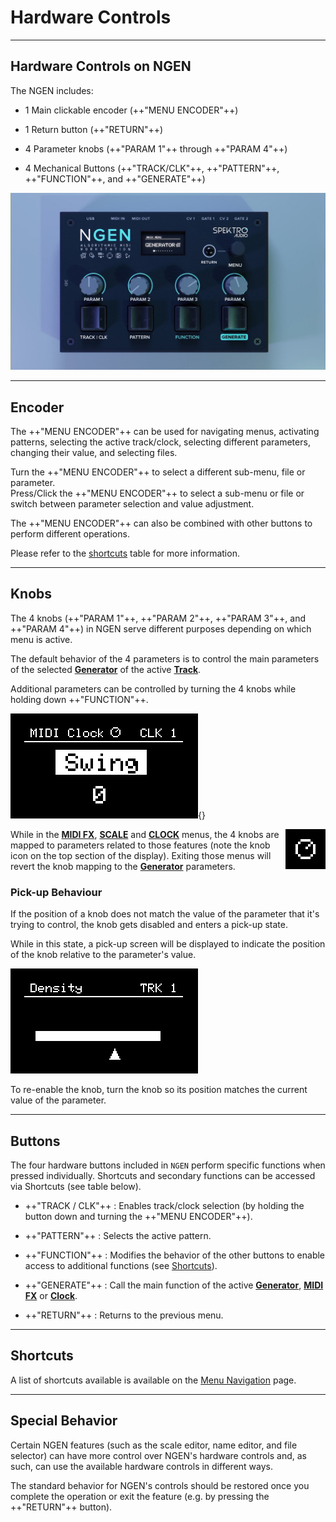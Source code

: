 
# Hardware Controls

---

## Hardware Controls on NGEN

The NGEN includes:

- 1 Main clickable encoder (++"MENU ENCODER"++)

- 1 Return button (++"RETURN"++)

- 4 Parameter knobs (++"PARAM 1"++ through ++"PARAM 4"++)

- 4 Mechanical Buttons (++"TRACK/CLK"++, ++"PATTERN"++, ++"FUNCTION"++, and ++"GENERATE"++)

![](images/NGEN_Hardware_Controls.jpeg)

---

## Encoder

The ++"MENU ENCODER"++ can be used for navigating menus, activating patterns, selecting the active track/clock, selecting different parameters, changing their value, and selecting files.

Turn the ++"MENU ENCODER"++ to select a different sub-menu, file or parameter.  
Press/Click the ++"MENU ENCODER"++ to select a sub-menu or file or switch between parameter selection and value adjustment.

The ++"MENU ENCODER"++ can also be combined with other buttons to perform different operations.

Please refer to the [shortcuts](menunavigation.md#shortcuts) table for more information.

---


## Knobs

The 4 knobs (++"PARAM 1"++, ++"PARAM 2"++, ++"PARAM 3"++, and ++"PARAM 4"++) in NGEN serve different purposes depending on which menu is active.

The default behavior of the 4 parameters is to control the main parameters of the selected [**Generator**](generators.md) of the active [**Track**](track.md).

Additional parameters can be controlled by turning the 4 knobs while holding down ++"FUNCTION"++.

![](images/NGEN_MidiClock_Menu.png){}

<img src="images/NGEN_Knob_Icon.png" alt="NGEN Knob Icon" class="no-print" style="float:right;">

While in the **[MIDI FX](midifx.md)**, **[SCALE](scale.md)** and **[CLOCK](clockgen.md)** menus, the 4 knobs are mapped to parameters related to those features (note the knob icon on the top section of the display). Exiting those menus will revert the knob mapping to the **[Generator](generators.md)** parameters.

### Pick-up Behaviour

If the position of a knob does not match the value of the parameter that it's trying to control, the knob gets disabled and enters a pick-up state.  

While in this state, a pick-up screen will be displayed to indicate the position of the knob relative to the parameter's value.

![](images/NGEN_PickupScreen.gif)

To re-enable the knob, turn the knob so its position matches the current value of the parameter.  

---

## Buttons

The four hardware buttons included in ```NGEN``` perform specific functions when pressed individually. Shortcuts and secondary functions can be accessed via Shortcuts (see table below).

* ++"TRACK / CLK"++ : Enables track/clock selection (by holding the button down and turning the ++"MENU ENCODER"++).

* ++"PATTERN"++ : Selects the active pattern.

* ++"FUNCTION"++ : Modifies the behavior of the other buttons to enable access to additional functions (see [Shortcuts](menunavigation.md#shortcuts)).

* ++"GENERATE"++ : Call the main function of the active **[Generator](generators.md)**, **[MIDI FX](midifx.md)** or **[Clock](clockgen.md)**.

* ++"RETURN"++ : Returns to the previous menu.


---

## Shortcuts

A list of shortcuts available is available on the [Menu Navigation](menunavigation.md#shortcuts) page.

---

## Special Behavior

Certain NGEN features (such as the scale editor, name editor, and file selector) can have more control over NGEN's hardware controls and, as such, can use the available hardware controls in different ways.  

The standard behavior for NGEN's controls should be restored once you complete the operation or exit the feature (e.g. by pressing the ++"RETURN"++ button).